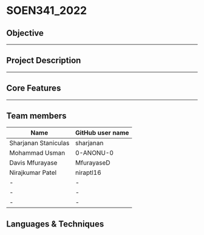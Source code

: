 # SOEN341_2022

## Objective

-----

## Project Description

  ---
## Core Features 
---


## Team members
| Name | GitHub user name |
| ------------- | ------------- |
| Sharjanan Staniculas  | sharjanan  |
| Mohammad Usman | 0-ANONU-0  |
| Davis Mfurayase| MfurayaseD |
| Nirajkumar Patel | niraptl16 |
| -| - |
| -|- |
| -| - |

## Languages & Techniques



